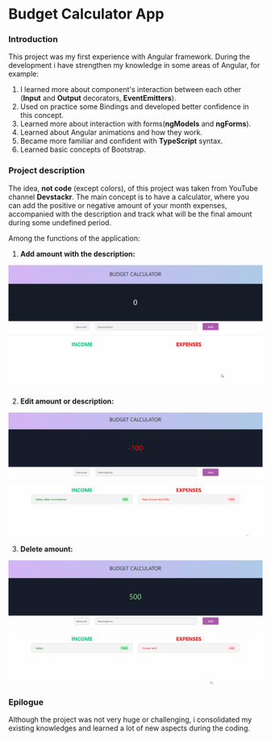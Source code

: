 # Budget Calculator App
### Introduction

This project was my first experience with Angular framework.  During the development i have strengthen my knowledge in some areas of Angular, for example:

1. I learned more about component's interaction between each other (**Input** and **Output** decorators, **EventEmitters**).
2. Used on practice some Bindings and developed better confidence in this concept.
3. Learned more about interaction with forms(**ngModels** and **ngForms**).
4. Learned about Angular animations and how they work.  
5. Became more familiar and confident with **TypeScript** syntax.
6. Learned basic concepts of Bootstrap.

### Project description

The idea, **not code** (except colors), of this project was taken from YouTube channel **Devstackr**. The main concept is to have a calculator, where you can add the positive or negative amount of your month expenses, accompanied with the description and track what will be the final amount during some undefined period.

Among the functions of the application:
1. **Add amount with the description:**
<img src="./Gifs/Add-Remove-Amount.gif" />

2. **Edit amount or description:**
<img src="./Gifs/Edit-Amount.gif" />

3. **Delete amount:**
<img src="./Gifs/Delete-Amount.gif" />

### Epilogue
Although the project was not very huge or challenging, i consolidated my existing knowledges and learned a lot of new aspects during the coding.
